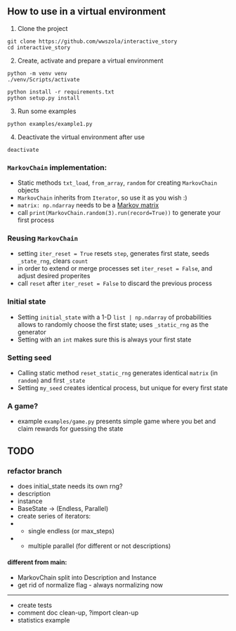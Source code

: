 ## How to use in a virtual environment
1. Clone the project
```
git clone https://github.com/wwszola/interactive_story
cd interactive_story
```
2. Create, activate and prepare a virtual environment
```
python -m venv venv
./venv/Scripts/activate

python install -r requirements.txt
python setup.py install
```
3. Run some examples
```
python examples/example1.py
```
4. Deactivate the virtual environment after use
```
deactivate
```
### `MarkovChain` implementation:
- Static methods `txt_load`, `from_array`, `random` for creating `MarkovChain` objects
- `MarkovChain` inherits from `Iterator`, so use it as you wish :)
- `matrix: np.ndarray` needs to be a [Markov matrix](https://en.wikipedia.org/wiki/Stochastic_matrix)
- call `print(MarkovChain.random(3).run(record=True))` to generate your first process
### Reusing `MarkovChain`
- setting `iter_reset = True` resets `step`, generates first state, seeds `_state_rng`, clears `count`
- in order to extend or merge processes set `iter_reset = False`, and adjust desired properites
- call `reset` after `iter_reset = False` to discard the previous process
### Initial state
- Setting `initial_state` with a 1-D `list | np.ndarray` of probabilities allows to randomly choose the first state; uses `_static_rng` as the generator
- Setting with an `int` makes sure this is always your first state
### Setting seed
- Calling static method `reset_static_rng` generates identical `matrix` (in `random`) and first `_state`
- Setting `my_seed` creates identical process, but unique for every first state

### A game?
- example `examples/game.py` presents simple game where you bet and claim rewards for guessing the state

## TODO
### refactor branch
- does initial_state needs its own rng?
- description
- instance
- BaseState -> (Endless, Parallel)
- create series of iterators:
- - single endless (or max_steps)
- - multiple parallel (for different or not descriptions)
#### different from main:
- MarkovChain split into Description and Instance
- get rid of normalize flag - always normalizing now
---
- create tests 
- comment doc clean-up, ?import clean-up
- statistics example